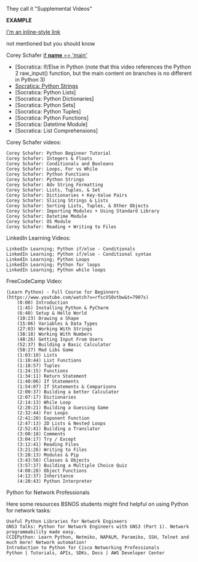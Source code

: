 They call it "Supplemental Videos"

**EXAMPLE**

[I'm an inline-style link](https://www.google.com)

not mentioned but you should know

Corey Schafer [if __name__ == 'main'](https://www.youtube.com/watch?v=sugvnHA7ElY)



* [Socratica: If/Else in Python (note that this video references the Python 2 raw_input() function, but the main content on branches is no different in Python 3)
* [Socratica: Python Strings](https://www.youtube.com/watch?v=iAzShkKzpJo)
* [Socratica: Python Lists]
* [Socratica: Python Dictionaries]
* [Socratica: Python Sets]
* [Socratica: Python Tuples]
* [Socratica: Python Functions]
* [Socratica: Datetime Module]
* [Socratica: List Comprehensions]

Corey Schafer videos:

    Corey Schafer: Python Beginner Tutorial
    Corey Schafer: Integers & Floats
    Corey Schafer: Conditionals and Booleans
    Corey Schafer: Loops, For vs While
    Corey Schafer: Python Functions
    Corey Schafer: Python Strings
    Corey Schafer: Adv String Formatting
    Corey Schafer: Lists, Tuples, & Set
    Corey Schafer: Dictionaries + Key-Value Pairs
    Corey Schafer: Slicing Strings & Lists
    Corey Schafer: Sorting Lists, Tuples, & Other Objects
    Corey Schafer: Importing Modules + Using Standard Library
    Corey Schafer: Datetime Module
    Corey Schafer: OS Module
    Corey Schafer: Reading + Writing to Files

LinkedIn Learning Videos:

    LinkedIn Learning; Python if/else - Conditionals
    LinkedIn Learning; Python if/else - Conditional syntax
    LinkedIn Learning; Python Loops
    LinkedIn Learning; Python for loops
    LinkedIn Learning; Python while loops

FreeCodeCamp Video:

    (Learn Python) - Full Course for Beginners (https://www.youtube.com/watch?v=rfscVS0vtbw&t=7907s)
        (0:00) Introduction
        (1:45) Installing Python & PyCharm
        (6:40) Setup & Hello World
        (10:23) Drawing a Shape
        (15:06) Variables & Data Types
        (27:03) Working With Strings
        (38:18) Working With Numbers
        (48:26) Getting Input From Users
        (52:37) Building a Basic Calculator
        (58:27) Mad Libs Game
        (1:03:10) Lists
        (1:10:44) List Functions
        (1:18:57) Tuples
        (1:24:15) Functions
        (1:34:11) Return Statement
        (1:40:06) If Statements
        (1:54:07) If Statements & Comparisons
        (2:00:37) Building a better Calculator
        (2:07:17) Dictionaries
        (2:14:13) While Loop
        (2:20:21) Building a Guessing Game
        (2:32:44) For Loops
        (2:41:20) Exponent Function
        (2:47:13) 2D Lists & Nested Loops
        (2:52:41) Building a Translator
        (3:00:18) Comments
        (3:04:17) Try / Except
        (3:12:41) Reading Files
        (3:21:26) Writing to Files
        (3:28:13) Modules & Pip
        (3:43:56) Classes & Objects
        (3:57:37) Building a Multiple Choice Quiz
        (4:08:28) Object Functions
        (4:12:37) Inheritance
        (4:20:43) Python Interpreter

Python for Network Professionals

Here some resources BSNOS students might find helpful on using Python for network tasks:

    Useful Python Libraries for Network Engineers
    GNS3 Talks: Python for Network Engineers with GNS3 (Part 1). Network programmability made easy.
    CCIEPython: Learn Python, Netmiko, NAPALM, Paramiko, SSH, Telnet and much more! Network automation!
    Introduction to Python for Cisco Networking Professionals
    Python | Tutorials, APIs, SDKs, Docs | AWS Developer Center
